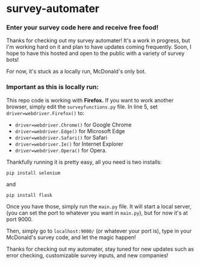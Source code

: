 # survey-automater
### Enter your survey code here and receive free food! 

 Thanks for checking out my survey automater! It's a work in progress, but I'm working hard on it and plan to have updates coming frequently. Soon, I hope to have this hosted and open to the public with a variety of survey bots! 

For now, it's stuck as a locally run, McDonald's only bot. 

### Important as this is locally run: 
This repo code is working with **Firefox.** If you want to work another browser, simply edit the `surveyfunctions.py` file.
In line 5, set `driver=webdriver.Firefox()` to:
- `driver=webdriver.Chrome()` for Google Chrome
- `driver=webdriver.Edge()` for Microsoft Edge
- `driver=webdriver.Safari()` for Safari
- `driver=webdriver.Ie()` for Internet Explorer
- `driver=webdriver.Opera()` for Opera.

Thankfully running it is pretty easy, all you need is two installs:

``` 
pip install selenium
```
and 
```
pip install flask
```
Once you have those, simply run the `main.py` file. It will start a local server, (you can set the port to whatever you want in `main.py`), but for now it's at port 9000.

Then, simply go to `localhost:9000/` (or whatever your port is), type in your McDonald's survey code, and let the magic happen!

Thanks for checking out my automater, stay tuned for new updates such as error checking, customizable survey inputs, and new companies!